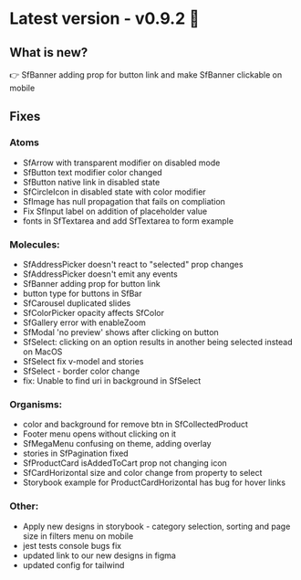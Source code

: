 # Latest version - v0.9.2 🎉

## What is new?

:point_right: SfBanner adding prop for button link and make SfBanner clickable on mobile

## Fixes

### Atoms

- SfArrow with transparent modifier on disabled mode
- SfButton text modifier color changed
- SfButton native link in disabled state
- SfCircleIcon in disabled state with color modifier
- SfImage has null propagation that fails on compliation 
- Fix SfInput label on addition of placeholder value 
- fonts in SfTextarea and add SfTextarea to form example

### Molecules:

- SfAddressPicker doesn't react to "selected" prop changes
- SfAddressPicker doesn't emit any events
- SfBanner adding prop for button link
- button type for buttons in SfBar
- SfCarousel duplicated slides
- SfColorPicker opacity affects SfColor
- SfGallery error with enableZoom
- SfModal 'no preview' shows after clicking on button
- SfSelect: clicking on an option results in another being selected instead on MacOS
- SfSelect fix v-model and stories
- SfSelect - border color change
- fix: Unable to find uri in background in SfSelect

### Organisms:

- color and background for remove btn in SfCollectedProduct
- Footer menu opens without clicking on it
- SfMegaMenu confusing on theme, adding overlay
- stories in SfPagination fixed 
- SfProductCard isAddedToCart prop not changing icon
- SfCardHorizontal size and color change from property to select 
- Storybook example for ProductCardHorizontal has bug for hover links

### Other:

- Apply new designs in storybook - category selection, sorting and page size in filters menu on mobile
- jest tests console bugs fix
- updated link to our new designs in figma
- updated config for tailwind